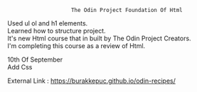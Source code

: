                         The Odin Project Foundation Of Html

Used ul ol and h1 elements.  
Learned how to structure project.  
It's new Html course that in built by The Odin Project Creators.  
I'm completing this course as a review of Html. 

10th Of September  
Add Css


External Link : https://burakkepuc.github.io/odin-recipes/
